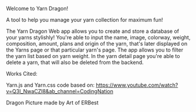 
Welcome to Yarn Dragon!

A tool to help you manage your yarn collection for maximum fun!

The Yarn Dragon Web app allows you to create and store a database of your yarns stylishly! You're able to input the name, image, colorway, weight, composition, amount, plans and origin of the yarn, that's later displayed on the Yarns page or that particular yarn's page. The app allows you to filter the yarn list based on yarn weight. In the yarn detail page you're able to delete a yarn, that will also be deleted from the backend.


Works Cited:

Yarn.js and Yarn.css code based on:
https://www.youtube.com/watch?v=Q3I_NwaCZI8&ab_channel=CodingNation

Dragon Picture made by Art of ERBest


